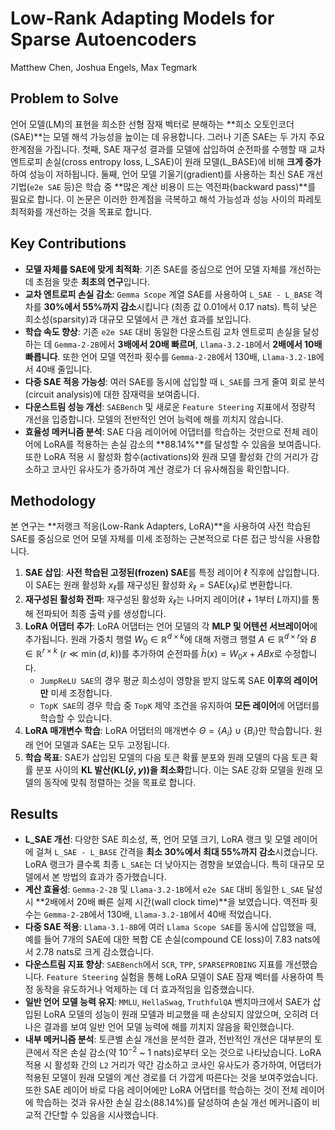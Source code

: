# Low-Rank Adapting Models for Sparse Autoencoders

Matthew Chen, Joshua Engels, Max Tegmark

## Problem to Solve

언어 모델(LM)의 표현을 희소한 선형 잠재 벡터로 분해하는 **희소 오토인코더(SAE)**는 모델 해석 가능성을 높이는 데 유용합니다. 그러나 기존 SAE는 두 가지 주요 한계점을 가집니다. 첫째, SAE 재구성 결과를 모델에 삽입하여 순전파를 수행할 때 교차 엔트로피 손실(cross entropy loss, L_SAE)이 원래 모델(L_BASE)에 비해 **크게 증가**하여 성능이 저하됩니다. 둘째, 언어 모델 기울기(gradient)를 사용하는 최신 SAE 개선 기법(`e2e SAE` 등)은 학습 중 **많은 계산 비용이 드는 역전파(backward pass)**를 필요로 합니다. 이 논문은 이러한 한계점을 극복하고 해석 가능성과 성능 사이의 파레토 최적화를 개선하는 것을 목표로 합니다.

## Key Contributions

* **모델 자체를 SAE에 맞게 최적화**: 기존 SAE를 중심으로 언어 모델 자체를 개선하는 데 초점을 맞춘 **최초의 연구**입니다.
* **교차 엔트로피 손실 감소**: `Gemma Scope` 계열 SAE를 사용하여 `L_SAE - L_BASE` 격차를 **30%에서 55%까지 감소**시킵니다 (최종 값 0.01에서 0.17 nats). 특히 낮은 희소성(sparsity)과 대규모 모델에서 큰 개선 효과를 보입니다.
* **학습 속도 향상**: 기존 `e2e SAE` 대비 동일한 다운스트림 교차 엔트로피 손실을 달성하는 데 `Gemma-2-2B`에서 **3배에서 20배 빠르며**, `Llama-3.2-1B`에서 **2배에서 10배 빠릅니다**. 또한 언어 모델 역전파 횟수를 `Gemma-2-2B`에서 130배, `Llama-3.2-1B`에서 40배 줄입니다.
* **다중 SAE 적응 가능성**: 여러 SAE를 동시에 삽입할 때 `L_SAE`를 크게 줄여 회로 분석(circuit analysis)에 대한 잠재력을 보여줍니다.
* **다운스트림 성능 개선**: `SAEBench` 및 새로운 `Feature Steering` 지표에서 정량적 개선을 입증합니다. 모델의 전반적인 언어 능력에 해를 끼치지 않습니다.
* **효율성 메커니즘 분석**: SAE 다음 레이어에 어댑터를 학습하는 것만으로 전체 레이어에 LoRA를 적용하는 손실 감소의 **88.14%**를 달성할 수 있음을 보여줍니다. 또한 LoRA 적용 시 활성화 함수(activations)와 원래 모델 활성화 간의 거리가 감소하고 코사인 유사도가 증가하여 계산 경로가 더 유사해짐을 확인합니다.

## Methodology

본 연구는 **저랭크 적응(Low-Rank Adapters, LoRA)**을 사용하여 사전 학습된 SAE를 중심으로 언어 모델 자체를 미세 조정하는 근본적으로 다른 접근 방식을 사용합니다.

1. **SAE 삽입**: **사전 학습된 고정된(frozen) SAE**를 특정 레이어 $\ell$ 직후에 삽입합니다. 이 SAE는 원래 활성화 $x_{\ell}$를 재구성된 활성화 $\hat{x}_{\ell} = \text{SAE}(x_{\ell})$로 변환합니다.
2. **재구성된 활성화 전파**: 재구성된 활성화 $\hat{x}_{\ell}$는 나머지 레이어($\ell+1$부터 $L$까지)를 통해 전파되어 최종 출력 $\hat{y}$를 생성합니다.
3. **LoRA 어댑터 추가**: LoRA 어댑터는 언어 모델의 각 **MLP 및 어텐션 서브레이어**에 추가됩니다. 원래 가중치 행렬 $W_0 \in \mathbb{R}^{d \times k}$에 대해 저랭크 행렬 $A \in \mathbb{R}^{d \times r}$와 $B \in \mathbb{R}^{r \times k}$ ($r \ll \min(d,k)$)를 추가하여 순전파를 $\hat{h}(x) = W_0 x + ABx$로 수정합니다.
    * `JumpReLU SAE`의 경우 평균 희소성이 영향을 받지 않도록 SAE **이후의 레이어만** 미세 조정합니다.
    * `TopK SAE`의 경우 학습 중 `TopK` 제약 조건을 유지하여 **모든 레이어**에 어댑터를 학습할 수 있습니다.
4. **LoRA 매개변수 학습**: LoRA 어댑터의 매개변수 $\Theta = \{A_i\} \cup \{B_i\}$만 학습합니다. 원래 언어 모델과 SAE는 모두 고정됩니다.
5. **학습 목표**: SAE가 삽입된 모델의 다음 토큰 확률 분포와 원래 모델의 다음 토큰 확률 분포 사이의 **KL 발산($\text{KL}(\hat{y},y)$)을 최소화**합니다. 이는 SAE 강화 모델을 원래 모델의 동작에 맞춰 정렬하는 것을 목표로 합니다.

## Results

* **L_SAE 개선**: 다양한 SAE 희소성, 폭, 언어 모델 크기, LoRA 랭크 및 모델 레이어에 걸쳐 `L_SAE - L_BASE` 간격을 **최소 30%에서 최대 55%까지 감소**시켰습니다. LoRA 랭크가 클수록 최종 `L_SAE`는 더 낮아지는 경향을 보였습니다. 특히 대규모 모델에서 본 방법의 효과가 증가했습니다.
* **계산 효율성**: `Gemma-2-2B` 및 `Llama-3.2-1B`에서 `e2e SAE` 대비 동일한 `L_SAE` 달성 시 **2배에서 20배 빠른 실제 시간(wall clock time)**을 보였습니다. 역전파 횟수는 `Gemma-2-2B`에서 130배, `Llama-3.2-1B`에서 40배 적었습니다.
* **다중 SAE 적용**: `Llama-3.1-8B`에 여러 `Llama Scope SAE`를 동시에 삽입했을 때, 예를 들어 7개의 SAE에 대한 복합 CE 손실(compound CE loss)이 7.83 nats에서 2.78 nats로 크게 감소했습니다.
* **다운스트림 지표 향상**: `SAEBench`에서 `SCR`, `TPP`, `SPARSEPROBING` 지표를 개선했습니다. `Feature Steering` 실험을 통해 LoRA 모델이 SAE 잠재 벡터를 사용하여 특정 동작을 유도하거나 억제하는 데 더 효과적임을 입증했습니다.
* **일반 언어 모델 능력 유지**: `MMLU`, `HellaSwag`, `TruthfulQA` 벤치마크에서 SAE가 삽입된 LoRA 모델의 성능이 원래 모델과 비교했을 때 손상되지 않았으며, 오히려 더 나은 결과를 보여 일반 언어 모델 능력에 해를 끼치지 않음을 확인했습니다.
* **내부 메커니즘 분석**: 토큰별 손실 개선을 분석한 결과, 전반적인 개선은 대부분의 토큰에서 작은 손실 감소(약 $10^{-2}$ ~ 1 nats)로부터 오는 것으로 나타났습니다. LoRA 적용 시 활성화 간의 `L2` 거리가 약간 감소하고 코사인 유사도가 증가하여, 어댑터가 적용된 모델이 원래 모델의 계산 경로를 더 가깝게 따른다는 것을 보여주었습니다. 또한 SAE 레이어 바로 다음 레이어에만 LoRA 어댑터를 학습하는 것이 전체 레이어에 학습하는 것과 유사한 손실 감소(88.14%)를 달성하여 손실 개선 메커니즘이 비교적 간단할 수 있음을 시사했습니다.
